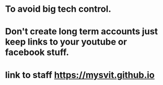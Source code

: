 # To avoid big tech control.
# Don't create long term accounts just keep links to your youtube or facebook stuff.
# link to staff https://mysvit.github.io
